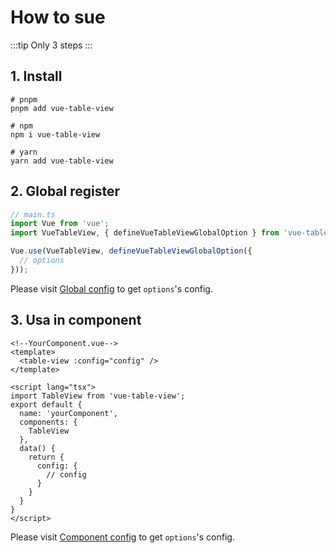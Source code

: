 # How to sue

:::tip
Only 3 steps
:::

## 1. Install

```shell
# pnpm
pnpm add vue-table-view

# npm
npm i vue-table-view

# yarn
yarn add vue-table-view
```



## 2. Global register

```ts
// main.ts
import Vue from 'vue';
import VueTableView, { defineVueTableViewGlobalOption } from 'vue-table-view';

Vue.use(VueTableView, defineVueTableViewGlobalOption({
  // options
}));
```

Please visit [Global config](../config/global-config.md) to get `options`'s config.
## 3. Usa in component

```vue
<!--YourComponent.vue-->
<template>
  <table-view :config="config" />
</template>

<script lang="tsx">
import TableView from 'vue-table-view';
export default {
  name: 'yourComponent',
  components: {
    TableView
  },
  data() {
    return {
      config: {
        // config
      }
    }
  }
}
</script>
```

Please visit [Component config](../config/component-config.md) to get `options`'s config.

